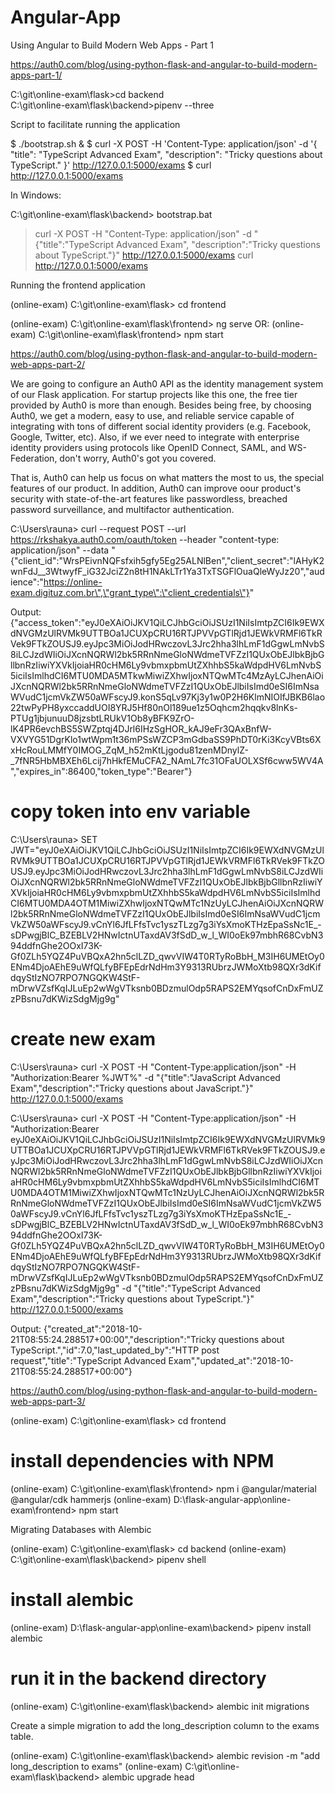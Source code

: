 # Angular-App
Using Angular to Build Modern Web Apps - Part 1

https://auth0.com/blog/using-python-flask-and-angular-to-build-modern-apps-part-1/

C:\git\online-exam\flask>cd backend    
C:\git\online-exam\flask\backend>pipenv --three

Script to facilitate running the application

$ ./bootstrap.sh &
$ curl -X POST -H 'Content-Type: application/json' -d '{
      "title": "TypeScript Advanced Exam",
      "description": "Tricky questions about TypeScript."
    }' http://127.0.0.1:5000/exams
$ curl http://127.0.0.1:5000/exams

In Windows:

C:\git\online-exam\flask\backend> bootstrap.bat

> curl -X POST -H "Content-Type: application/json" -d "{\"title\":\"TypeScript Advanced Exam\", \"description\":\"Tricky questions about TypeScript.\"}" http://127.0.0.1:5000/exams
> curl http://127.0.0.1:5000/exams

Running the frontend application

(online-exam)  C:\git\online-exam\flask> cd frontend

(online-exam)  C:\git\online-exam\flask\frontend> ng serve
OR:
(online-exam)  C:\git\online-exam\flask\frontend> npm start

https://auth0.com/blog/using-python-flask-and-angular-to-build-modern-web-apps-part-2/

We are going to configure an Auth0 API as the identity management system of our Flask application. For startup projects like this one, the free tier provided by Auth0 is more than enough. Besides being free, by choosing Auth0, we get a modern, easy to use, and reliable service capable of integrating with tons of different social identity providers (e.g. Facebook, Google, Twitter, etc). Also, if we ever need to integrate with enterprise identity providers using protocols like OpenID Connect, SAML, and WS-Federation, don't worry, Auth0's got you covered.

That is, Auth0 can help us focus on what matters the most to us, the special features of our product. In addition, Auth0 can improve oour product's security with state-of-the-art features like passwordless, breached password surveillance, and multifactor authentication.

C:\Users\rauna>
curl --request POST --url https://rkshakya.auth0.com/oauth/token --header "content-type: application/json" --data "{\"client_id\":\"WrsPEivnNQFsfxih5gfy5Eg25ALNlBen\",\"client_secret\":\"lAHyK2wnFdJ__3WtwyfF_iG32JciZ2n8tH1NAkLTr1Ya3TxTSGFlOuaQleWyJz20\",\"audience\":\"https://online-exam.digituz.com.br\",\"grant_type\":\"client_credentials\"}"

Output:
{"access_token":"eyJ0eXAiOiJKV1QiLCJhbGciOiJSUzI1NiIsImtpZCI6Ik9EWXdNVGMzUlRVMk9UTTBOa1JCUXpCRU16RTJPVVpGTlRjd1JEWkVRMFl6TkRVek9FTkZOUSJ9.eyJpc3MiOiJodHRwczovL3Jrc2hha3lhLmF1dGgwLmNvbS8iLCJzdWIiOiJXcnNQRWl2bk5RRnNmeGloNWdmeTVFZzI1QUxObEJlbkBjbGllbnRzIiwiYXVkIjoiaHR0cHM6Ly9vbmxpbmUtZXhhbS5kaWdpdHV6LmNvbS5iciIsImlhdCI6MTU0MDA5MTkwMiwiZXhwIjoxNTQwMTc4MzAyLCJhenAiOiJXcnNQRWl2bk5RRnNmeGloNWdmeTVFZzI1QUxObEJlbiIsImd0eSI6ImNsaWVudC1jcmVkZW50aWFscyJ9.konS5qLv97Kj3y1w0P2H6KlmNIOIfJBKB6lao22twPyPH8yxccaddUOI8YRJ5Hf80nOl189ue1z5Oqhcm2hqqkv8lnKs-PTUg1jbjunuuD8jzsbtLRUkV1Ob8yBFK9ZrO-lK4PR6evchBS5SWZptqj4DJrl6IHzSgHOR_kAJ9eFr3QAxBnfW-VXVYG51DgrKlo1wtWpm1t36mPSsWZCP3mGdbaSS9PhDT0rKi3KcyVBts6XxHcRouLMMfY0IMOG_ZqM_h52mKtLjgodu81zenMDnylZ-_7fNR5HbMBXEh6Lcij7hHkfEMuCFA2_NAmL7fc31OFaUOLXSf6cww5WV4A","expires_in":86400,"token_type":"Bearer"}

# copy token into env variable
C:\Users\rauna>
SET JWT="eyJ0eXAiOiJKV1QiLCJhbGciOiJSUzI1NiIsImtpZCI6Ik9EWXdNVGMzUlRVMk9UTTBOa1JCUXpCRU16RTJPVVpGTlRjd1JEWkVRMFl6TkRVek9FTkZOUSJ9.eyJpc3MiOiJodHRwczovL3Jrc2hha3lhLmF1dGgwLmNvbS8iLCJzdWIiOiJXcnNQRWl2bk5RRnNmeGloNWdmeTVFZzI1QUxObEJlbkBjbGllbnRzIiwiYXVkIjoiaHR0cHM6Ly9vbmxpbmUtZXhhbS5kaWdpdHV6LmNvbS5iciIsImlhdCI6MTU0MDA4OTM1MiwiZXhwIjoxNTQwMTc1NzUyLCJhenAiOiJXcnNQRWl2bk5RRnNmeGloNWdmeTVFZzI1QUxObEJlbiIsImd0eSI6ImNsaWVudC1jcmVkZW50aWFscyJ9.vCnYl6JfLFfsTvc1yszTLzg7g3iYsXmoKTHzEpaSsNc1E_-sDPwgjBlC_BZEBLV2HNwIctnUTaxdAV3fSdD_w_l_WI0oEk97mbhR68CvbN394ddfnGhe2OOxI73K-Gf0ZLh5YQZ4PuVBQxA2hn5clLZD_qwvVIW4T0RTyRoBbH_M3IH6UMEtOy0ENm4DjoAEhE9uWfQLfyBFEpEdrNdHm3Y9313RUbrzJWMoXtb98QXr3dKifdqyStIzNO7RPO7NGQKW4StF-mDrwVZsfKqIJLuEp2wWgVTksnb0BDzmulOdp5RAPS2EMYqsofCnDxFmUZzPBsnu7dKWizSdgMjg9g"

# create new exam
C:\Users\rauna>
curl -X POST -H "Content-Type:application/json" -H "Authorization:Bearer %JWT%" -d "{\"title\":\"JavaScript Advanced  Exam\",\"description\":\"Tricky questions about JavaScript.\"}" http://127.0.0.1:5000/exams

C:\Users\rauna>
curl -X POST -H "Content-Type:application/json" -H "Authorization:Bearer eyJ0eXAiOiJKV1QiLCJhbGciOiJSUzI1NiIsImtpZCI6Ik9EWXdNVGMzUlRVMk9UTTBOa1JCUXpCRU16RTJPVVpGTlRjd1JEWkVRMFl6TkRVek9FTkZOUSJ9.eyJpc3MiOiJodHRwczovL3Jrc2hha3lhLmF1dGgwLmNvbS8iLCJzdWIiOiJXcnNQRWl2bk5RRnNmeGloNWdmeTVFZzI1QUxObEJlbkBjbGllbnRzIiwiYXVkIjoiaHR0cHM6Ly9vbmxpbmUtZXhhbS5kaWdpdHV6LmNvbS5iciIsImlhdCI6MTU0MDA4OTM1MiwiZXhwIjoxNTQwMTc1NzUyLCJhenAiOiJXcnNQRWl2bk5RRnNmeGloNWdmeTVFZzI1QUxObEJlbiIsImd0eSI6ImNsaWVudC1jcmVkZW50aWFscyJ9.vCnYl6JfLFfsTvc1yszTLzg7g3iYsXmoKTHzEpaSsNc1E_-sDPwgjBlC_BZEBLV2HNwIctnUTaxdAV3fSdD_w_l_WI0oEk97mbhR68CvbN394ddfnGhe2OOxI73K-Gf0ZLh5YQZ4PuVBQxA2hn5clLZD_qwvVIW4T0RTyRoBbH_M3IH6UMEtOy0ENm4DjoAEhE9uWfQLfyBFEpEdrNdHm3Y9313RUbrzJWMoXtb98QXr3dKifdqyStIzNO7RPO7NGQKW4StF-mDrwVZsfKqIJLuEp2wWgVTksnb0BDzmulOdp5RAPS2EMYqsofCnDxFmUZzPBsnu7dKWizSdgMjg9g" -d "{\"title\":\"TypeScript Advanced  Exam\",\"description\":\"Tricky questions about TypeScript.\"}" http://127.0.0.1:5000/exams

Output:
{"created_at":"2018-10-21T08:55:24.288517+00:00","description":"Tricky questions about TypeScript.","id":7.0,"last_updated_by":"HTTP post request","title":"TypeScript Advanced  Exam","updated_at":"2018-10-21T08:55:24.288517+00:00"}

https://auth0.com/blog/using-python-flask-and-angular-to-build-modern-web-apps-part-3/

(online-exam)  C:\git\online-exam\flask> cd frontend

# install dependencies with NPM
(online-exam)  C:\git\online-exam\flask\frontend> npm i @angular/material @angular/cdk hammerjs
(online-exam)  D:\flask-angular-app\online-exam\frontend> npm start

Migrating Databases with Alembic

(online-exam)  C:\git\online-exam\flask> cd backend
(online-exam)  C:\git\online-exam\flask\backend> pipenv shell

# install alembic
(online-exam)  D:\flask-angular-app\online-exam\backend> pipenv install alembic

# run it in the backend directory
(online-exam)  C:\git\online-exam\flask\backend> alembic init migrations

Create a simple migration to add the long_description column to the exams table.

(online-exam)  C:\git\online-exam\flask\backend> alembic revision -m "add long_description to exams"
(online-exam)  C:\git\online-exam\flask\backend> alembic upgrade head
